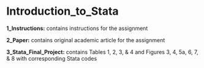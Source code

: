# Introduction_to_Stata

**1_Instructions:** contains instructions for the assignment  

**2_Paper:** contains original academic article for the assignment  

**3_Stata_Final_Project:** contains Tables 1, 2, 3, & 4 and Figures 3, 4, 5a, 6, 7, & 8 with corresponding Stata codes
